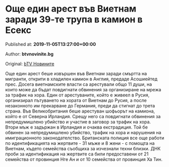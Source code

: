 
# Още един арест във Виетнам заради 39-те трупа в камион в Есекс

Published at: **2019-11-05T13:27:00+00:00**

Author: **btvnovinite.bg**

Original: [bTV Новините](https://btvnovinite.bg/svetut/oshte-edin-arest-vav-vietnam-zaradi-39-te-trupa-v-kamion-v-eseks.html)

Още един арест беше извършен във Виетнам заради смъртта на мигранти, открити в хладилен камион в Англия, предаде Асошиейтед прес.
Досега виетнамските власти са арестували общо 11 души, на които може да бъдат повдигнати обвинения за организиране на мрежа за трафик на хора.
Един от арестуваните, който е живеел в Русия, организирал пътуването на хората от Виетнам до Русия, а после незаконното им прекарване до Германия, преди да стигнат до трета страна.
Във Великобритания беше арестуван шофьорът на камиона, който е от Северна Ирландия. Срещу него са повдигнати обвинения за непредумишлено убийство и участие в заговор за трафик на хора.
Втори мъж е задържан в Ирландия и очаква екстрадиция. Той бе обвинен за непредумишлено убийство, трафик на хора и нарушения на имиграционното законодателство.
Британската полиция все още работи по идентификацията на жертвите - 31 мъже и 8 жени - с помощта на Виетнам, където семейства съобщиха за изчезнали техни близки.
ДНК проби за идентификация на жертвите са били предоставени от 21 семейства от провинция Нге Ан и от 10 семейства от провинция Ха Тин.
